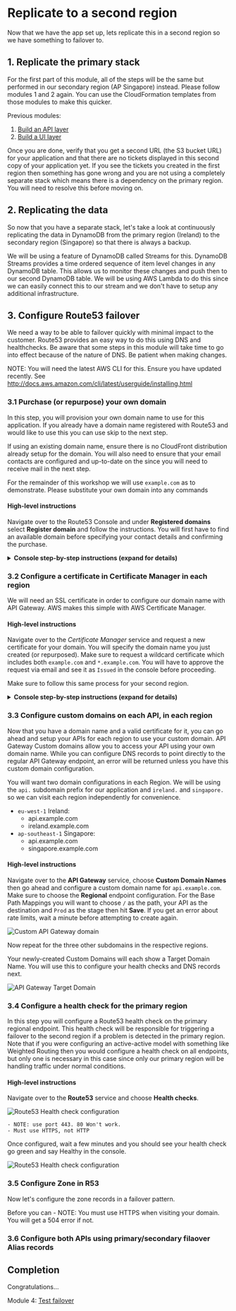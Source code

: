 # Replicate to a second region

Now that we have the app set up, lets replicate this in a second region so we have something to failover to.

## 1. Replicate the primary stack

For the first part of this module, all of the steps will be the same but performed in our secondary region (AP Singapore) instead. Please follow modules 1 and 2 again. You can use the CloudFormation templates from those modules to make this quicker.

Previous modules:
1. [Build an API layer](../1_API/README.md)
2. [Build a UI layer](../2_UI/README.md)

Once you are done, verify that you get a second URL (the S3 bucket URL) for your application and that there are no tickets displayed in this second copy of your application yet. If you see the tickets you created in the first region then something has gone wrong and you are not using a completely separate stack which means there is a dependency on the primary region. You will need to resolve this before moving on.

## 2. Replicating the data

So now that you have a separate stack, let's take a look at continuously replicating the data in DynamoDB from the primary region (Ireland) to the secondary region (Singapore) so that there is always a backup.

We will be using a feature of DynamoDB called Streams for this. DynamoDB Streams provides a time ordered sequence of item level changes in any DynamoDB table. This allows us to monitor these changes and push then to our second DynamoDB table. We will be using AWS Lambda to do this since we can easily connect this to our stream and we don't have to setup any additional infrastructure.


## 3. Configure Route53 failover

We need a way to be able to failover quickly with minimal impact to the customer. Route53 provides an easy way to do this using DNS and healthchecks. Be aware that some steps in this module will take time to go into effect because of the nature of DNS. Be patient when making changes.

NOTE: You will need the latest AWS CLI for this. Ensure you have updated recently. See http://docs.aws.amazon.com/cli/latest/userguide/installing.html


### 3.1 Purchase (or repurpose) your own domain

In this step, you will provision your own domain name to use for this application. If you already have a domain name registered with Route53 and would like to use this you can use skip to the next step.

If using an existing domain name, ensure there is no CloudFront distribution already setup for the domain. You will also need to ensure that your email contacts are configured and up-to-date on the since you will need to receive mail in the next step.

For the remainder of this workshop we will use `example.com` as to demonstrate. Please substitute your own domain into any commands

#### High-level instructions
Navigate over to the Route53 Console and under **Registered domains** select **Register domain** and follow the instructions. You will first have to find an available domain before specifying your contact details and confirming the purchase.

<details>
<summary><strong>Console step-by-step instructions (expand for details)</strong></summary>

1. Navigate to the **Route53** service page
2. Navigate to **Registered domains**
3. Select **Register domain**
4. Enter the domain name you would like to use. You will have to choose something not already registered. Click **Check** and confirm that your domain is available before clicking **Add to cart**. Now choose **Continue**.
5. Enter your contact information. Ensure that you enter an email address where you can receive mail. By default, Route53 will enable privacy protection and configure an anonymized email address that forwards any mail onto the email address you specify. Leave this option selected and select **Continue**
6. Confirm that all your details are correct. Check the box agreeing to the terms and conditions. You will see that Route53 is verifying the email address you specified. Make sure you receive this email and complete the verification before proceeding.
7. Click **Complete Purchase**

</details>

### 3.2 Configure a certificate in Certificate Manager in each region

We will need an SSL certificate in order to configure our domain name with API Gateway. AWS makes this simple with AWS Certificate Manager.

#### High-level instructions
Navigate over to the *Certificate Manager* service and request a new certificate for your domain. You will specify the domain name you just created (or repurposed). Make sure to request a wildcard certificate which includes both `example.com` and `*.example.com`. You will have to approve the request via email and see it as `Issued` in the console before proceeding.

Make sure to follow this same process for your second region.

<details>
<summary><strong>Console step-by-step instructions (expand for details)</strong></summary>

1. Ensure you are in your primary region
2. Navigate to the **Certificate Manager** service page
3. Select **Request a certificate**
4. In this next step you will configure the domain name you just registered (or repurposed). You will want to add two domains to make sure you can access your site using subdomains. Add both `example.com` and `*.example.com`. The `*` acts as a wildcard allowing any subdomain to be covered by this certificate.
5. Select **Review and request**. Confirm both domains are configured and select **Confirm and request**
6. A validation email will be sent to the email address configured for the domain. Ensure that you received this email and click the validation link before moving on. Now click **Continue**.
7. Once you have confirmed your certificate, it will appear as `Issued` in your list of certificates.
8. Repeat steps 2-7 again in your second region

</details>


### 3.3 Configure custom domains on each API, in each region

Now that you have a domain name and a valid certificate for it, you can go ahead and setup your APIs for each region to use your custom domain. API Gateway Custom domains allow you to access your API using your own domain name. While you can configure DNS records to point directly to the regular API Gateway endpoint, an error will be returned unless you have this custom domain configuration.

You will want two domain configurations in each Region. We will be using the `api.` subdomain prefix for our application and `ireland.` and `singapore.` so we can visit each region independently for convenience.

* `eu-west-1` Ireland:
    * api.example.com
    * ireland.example.com
* `ap-southeast-1` Singapore:
    * api.example.com
    * singapore.example.com

#### High-level instructions
Navigate over to the **API Gateway** service, choose **Custom Domain Names** then go ahead and configure a custom domain name for `api.example.com`. Make sure to choose the **Regional** endpoint configuration. For the Base Path Mappings you will want to choose `/` as the path, your API as the destination and `Prod` as the stage then hit **Save**. If you get an error about rate limits, wait a minute before attempting to create again.

![Custom API Gateway domain](images/custom-domain.png)

Now repeat for the three other subdomains in the respective regions.

Your newly-created Custom Domains will each show a Target Domain Name. You will use this to configure your health checks and DNS records next.

![API Gateway Target Domain](images/custom-domains-configured-ireland.png)

### 3.4 Configure a health check for the primary region

In this step you will configure a Route53 health check on the primary regional endpoint. This health check will be responsible for triggering a failover to the second region if a problem is detected in the primary region. Note that if you were configuring an active-active model with something like Weighted Routing then you would configure a health check on all endpoints, but only one is necessary in this case since only our primary region will be handling traffic under normal conditions.

#### High-level instructions

Navigate over to the **Route53** service and choose **Health checks**.

![Route53 Health check configuration](images/create-health-check.png)

    - NOTE: use port 443. 80 Won't work.
    - Must use HTTPS, not HTTP

Once configured, wait a few minutes and you should see your health check go green and say Healthy in the console.

![Route53 Health check configuration](images/created-health-check.png)


### 3.5 Configure Zone in R53

Now let's configure the zone records in a failover pattern.

Before you can
    - NOTE: You must use HTTPS when visiting your domain. You will get a 504
      error if not.
### 3.6 Configure both APIs using primary/secondary filaover Alias records

## Completion

Congratulations...

Module 4: [Test failover](../4_Testing/README.md)
